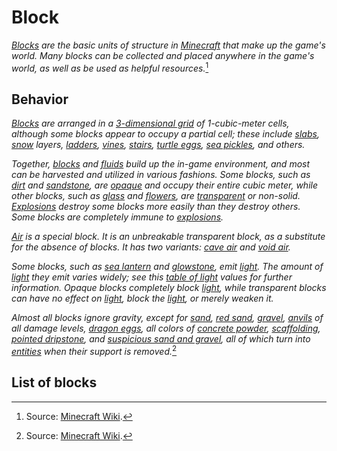 # Block

*[Blocks](https://minecraft.wiki/w/Block) are the basic units of structure in [Minecraft](https://minecraft.wiki/w/Minecraft) that make up the game's world. Many blocks can be collected and placed anywhere in the game's world, as well as be used as helpful resources.*[^1]

## Behavior

*[Blocks](https://minecraft.wiki/w/Block) are arranged in a [3-dimensional grid](https://en.wikipedia.org/wiki/Cubic_honeycomb) of 1-cubic-meter cells, although some blocks appear to occupy a partial cell; these include [slabs](https://minecraft.wiki/w/Slab), [snow](https://minecraft.wiki/w/Snow) layers, [ladders](https://minecraft.wiki/w/Ladder), [vines](https://minecraft.wiki/w/Vines), [stairs](https://minecraft.wiki/w/Stairs), [turtle eggs](https://minecraft.wiki/w/Turtle_Egg), [sea pickles](https://minecraft.wiki/w/Sea_Pickle), and others.*

*Together, [blocks](https://minecraft.wiki/w/Block) and [fluids](https://minecraft.wiki/w/Fluid) build up the in-game environment, and most can be harvested and utilized in various fashions. Some blocks, such as [dirt](https://minecraft.wiki/w/Dirt) and [sandstone](https://minecraft.wiki/w/Sandstone), are [opaque](https://minecraft.wiki/w/Opacity) and occupy their entire cubic meter, while other blocks, such as [glass](https://minecraft.wiki/w/Glass) and [flowers](https://minecraft.wiki/w/Flower), are [transparent](https://minecraft.wiki/w/Opacity#Types_of_transparent_blocks) or non-solid. [Explosions](https://minecraft.wiki/w/Explosion) destroy some blocks more easily than they destroy others. Some blocks are completely immune to [explosions](https://minecraft.wiki/w/Explosion).*

*[Air](https://minecraft.wiki/w/Air) is a special block. It is an unbreakable transparent block, as a substitute for the absence of blocks. It has two variants: [cave air](https://minecraft.wiki/w/Air) and [void air‌](https://minecraft.wiki/w/Air).*

*Some blocks, such as [sea lantern](https://minecraft.wiki/w/Sea_Lantern) and [glowstone](https://minecraft.wiki/w/Glowstone), emit [light](https://minecraft.wiki/w/Light). The amount of [light](https://minecraft.wiki/w/Light) they emit varies widely; see this [table of light](https://minecraft.wiki/w/Light#Blocks) values for further information. Opaque blocks completely block [light](https://minecraft.wiki/w/Light), while transparent blocks can have no effect on [light](https://minecraft.wiki/w/Light), block the [light](https://minecraft.wiki/w/Light), or merely weaken it.*

*Almost all blocks ignore gravity, except for [sand](https://minecraft.wiki/w/Sand), [red sand](https://minecraft.wiki/w/Sand), [gravel](https://minecraft.wiki/w/Gravel), [anvils](https://minecraft.wiki/w/Anvil) of all damage levels, [dragon eggs](https://minecraft.wiki/w/Dragon_Egg), all colors of [concrete powder](https://minecraft.wiki/w/Concrete_Powder), [scaffolding](https://minecraft.wiki/w/Scaffolding), [pointed dripstone](https://minecraft.wiki/w/Pointed_Dripstone), and [suspicious sand and gravel](https://minecraft.wiki/w/Suspicious_Block), all of which turn into [entities](https://minecraft.wiki/w/Falling_Block) when their support is removed.*[^1]

[^1]: Source: [Minecraft Wiki](https://minecraft.wiki/w/Block).

## List of blocks

<div id="list" type="blocks" mod="adventurez"></div>
<script src="/wiki/javascripts/info.js"></script>
